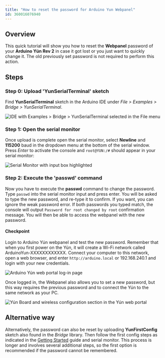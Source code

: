 ```yaml
---
title: "How to reset the password for Arduino Yun Webpanel"
id: 360016076940
---
```


## Overview

This quick tutorial will show you how to reset the **Webpanel** password of your **Arduino Yún Rev 2** in case it got lost or you just want to quickly change it. The old previously set password is not required to perform this action.

## Steps

### Step 0: Upload 'YunSerialTerminal' sketch

Find **YunSerialTerminal** sketch in the Arduino IDE under _File > Examples > Bridge > YunSerialTerminal_.

![IDE with Examples > Bridge > YunSerialTerminal selected in the File menu](img/how_to_reset_a_yun_password_2.png)

### Step 1: Open the serial monitor

Once upload is complete open the serial monitor, select **Newline** and **115200** baud in the dropdown menu at the bottom of the serial window. Press _Enter_ to activate the console and `root@YUN:/#` should appear in your serial monitor:

![Serial Monitor with input box highlighted](img/how_to_reset_arduino_yun_password_1.png)

### Step 2: Execute the 'passwd' command

Now you have to execute the **passwd** command to change the password. Type `passwd` into the serial monitor input and press enter. You will be asked to type the new password, and re-type it to confirm. If you want, you can ignore the weak password error. If both passwords you typed match, the console will output `Password for root changed by root` confirmation message. You will then be able to access the webpanel with the new password.

#### Checkpoint

Login to Arduino Yún webpanel and test the new password. Remember that when you first power on the Yún, it will create a Wi-Fi network called ArduinoYun-XXXXXXXXXXXX. Connect your computer to this network, open a web browser, and enter `http://arduino.local` or 192.168.240.1 and login with your new credentials.

![Arduino Yún web portal log-in page](img/how_to_reset_a_yun_password_3.png)

Once logged in, the Webpanel also allows you to set a new password, but this way requires the previous password and to connect the Yún to the same network as your PC.

![Yún Board and wireless configuration section in the Yún web portal](img/how_to_reset_a_yun_password_4.png)

## Alternative way

Alternatively, the password can also be reset by uploading **YunFirstConfig** sketch also found in the _Bridge_ library. Then follow the first config steps as indicated in the [Getting Started](https://www.arduino.cc/en/Guide/ArduinoYunRev2) guide and serial monitor. This process is longer and involves several additional steps, so the first option is recommended if the password cannot be remembered.
